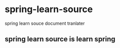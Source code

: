 # spring-learn-source
spring learn souce document tranlater
## spring learn source is learn spring 
